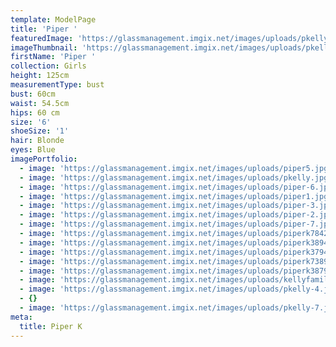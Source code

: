 ```yaml
---
template: ModelPage
title: 'Piper '
featuredImage: 'https://glassmanagement.imgix.net/images/uploads/pkelly-4.jpg'
imageThumbnail: 'https://glassmanagement.imgix.net/images/uploads/pkelly.jpg'
firstName: 'Piper '
collection: Girls
height: 125cm
measurementType: bust
bust: 60cm
waist: 54.5cm
hips: 60 cm
size: '6'
shoeSize: '1'
hair: Blonde
eyes: Blue
imagePortfolio:
  - image: 'https://glassmanagement.imgix.net/images/uploads/piper5.jpg'
  - image: 'https://glassmanagement.imgix.net/images/uploads/pkelly.jpg'
  - image: 'https://glassmanagement.imgix.net/images/uploads/piper-6.jpg'
  - image: 'https://glassmanagement.imgix.net/images/uploads/piper1.jpg'
  - image: 'https://glassmanagement.imgix.net/images/uploads/piper-3.jpg'
  - image: 'https://glassmanagement.imgix.net/images/uploads/piper-2.jpg'
  - image: 'https://glassmanagement.imgix.net/images/uploads/piper-7.jpg'
  - image: 'https://glassmanagement.imgix.net/images/uploads/piperk784298.jpg'
  - image: 'https://glassmanagement.imgix.net/images/uploads/piperk3894.jpg'
  - image: 'https://glassmanagement.imgix.net/images/uploads/piperk379482.jpg'
  - image: 'https://glassmanagement.imgix.net/images/uploads/piperk7389.jpg'
  - image: 'https://glassmanagement.imgix.net/images/uploads/piperk3879.jpg'
  - image: 'https://glassmanagement.imgix.net/images/uploads/kellyfamily273.jpg'
  - image: 'https://glassmanagement.imgix.net/images/uploads/pkelly-4.jpg'
  - {}
  - image: 'https://glassmanagement.imgix.net/images/uploads/pkelly-7.jpg'
meta:
  title: Piper K
---
```


